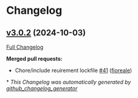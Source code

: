 # Changelog

## [v3.0.2](https://github.com/fioreale/myfitapp/tree/v3.0.2) (2024-10-03)

[Full Changelog](https://github.com/fioreale/myfitapp/compare/v3.0.1...v3.0.2)

**Merged pull requests:**

- Chore/include reuirement lockfile [\#41](https://github.com/fioreale/myfitapp/pull/41) ([fioreale](https://github.com/fioreale))



\* *This Changelog was automatically generated by [github_changelog_generator](https://github.com/github-changelog-generator/github-changelog-generator)*
